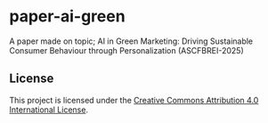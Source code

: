 # paper-ai-green
A paper made on topic; AI in Green Marketing: Driving Sustainable Consumer Behaviour through Personalization (ASCFBREI-2025) 

## License
This project is licensed under the [Creative Commons Attribution 4.0 International License](https://creativecommons.org/licenses/by/4.0/).
